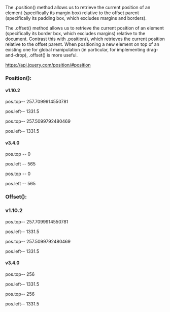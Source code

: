

The .position() method allows us to retrieve the current position of an element (specifically its margin box) relative to the offset parent (specifically its padding box, which excludes margins and borders).


The .offset() method allows us to retrieve the current position of an element (specifically its border box, which excludes margins) relative to the document. Contrast this with .position(), which retrieves the current position relative to the offset parent. When positioning a new element on top of an existing one for global manipulation (in particular, for implementing drag-and-drop), .offset() is more useful.





https://api.jquery.com/position/#position


### Position():

#### v1.10.2

pos.top-- 257.7099914550781

pos.left-- 1331.5

pos.top-- 257.5099792480469

pos.left-- 1331.5


#### v3.4.0

pos.top -- 0

pos.left -- 565

pos.top -- 0

pos.left -- 565





### Offset():

### v1.10.2

pos.top-- 257.7099914550781

pos.left-- 1331.5

pos.top-- 257.5099792480469

pos.left-- 1331.5


#### v3.4.0

pos.top-- 256

pos.left-- 1331.5

pos.top-- 256

pos.left-- 1331.5
